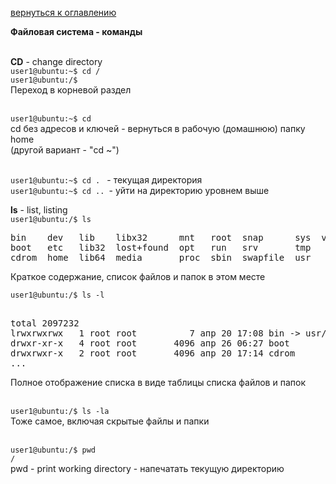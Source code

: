<a href="/README.md">вернуться к оглавлению</a>

<b>Файловая система - команды</b> <br><br>

<b>CD</b> - change directory <br>
`user1@ubuntu:~$ cd /` <br>
`user1@ubuntu:/$`<br>
Переход в корневой раздел<br> <br>

`user1@ubuntu:~$ cd ` <br>
cd без адресов и ключей - вернуться в рабочую (домашнюю) папку home <br>
(другой вариант - "cd ~")<br><br>

`user1@ubuntu:~$ cd . ` - текущая директория<br>
`user1@ubuntu:~$ cd .. `- уйти на директорию уровнем выше <br>

<b>ls</b> - list, listing <br>
`user1@ubuntu:/$ ls`
<pre>
bin    dev   lib    libx32      mnt   root  snap      sys  var
boot   etc   lib32  lost+found  opt   run   srv       tmp
cdrom  home  lib64  media       proc  sbin  swapfile  usr
</pre>
Краткое содержание, список файлов и папок в этом месте <br>

`user1@ubuntu:/$ ls -l`
<pre> 
total 2097232
lrwxrwxrwx   1 root root          7 апр 20 17:08 bin -> usr/bin
drwxr-xr-x   4 root root       4096 апр 26 06:27 boot
drwxrwxr-x   2 root root       4096 апр 20 17:14 cdrom
...
</pre>
Полное отображение списка в виде таблицы списка файлов и папок <br><br>

`user1@ubuntu:/$ ls -la` <br>
Тоже самое, включая скрытые файлы и папки <br><br>

`user1@ubuntu:/$ pwd`<br>
`/` <br>
pwd - print working directory - напечатать текущую директорию <br><br>